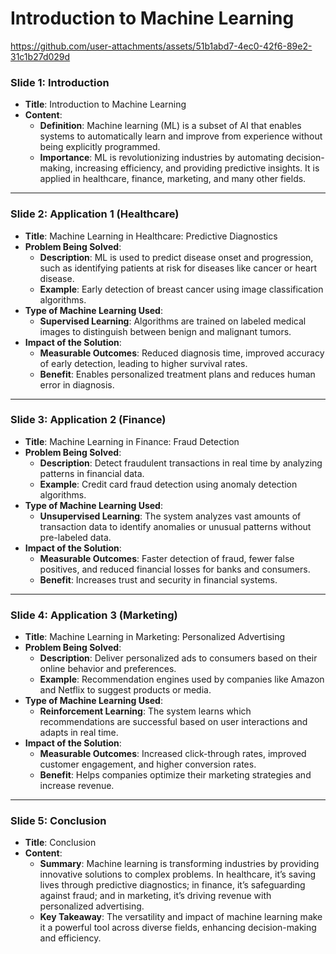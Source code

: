 # **Introduction to Machine Learning**

https://github.com/user-attachments/assets/51b1abd7-4ec0-42f6-89e2-31c1b27d029d

### **Slide 1: Introduction**
- **Title**: Introduction to Machine Learning
- **Content**:
  - **Definition**: Machine learning (ML) is a subset of AI that enables systems to automatically learn and improve from experience without being explicitly programmed.
  - **Importance**: ML is revolutionizing industries by automating decision-making, increasing efficiency, and providing predictive insights. It is applied in healthcare, finance, marketing, and many other fields.

---

### **Slide 2: Application 1 (Healthcare)**
- **Title**: Machine Learning in Healthcare: Predictive Diagnostics
- **Problem Being Solved**:
  - **Description**: ML is used to predict disease onset and progression, such as identifying patients at risk for diseases like cancer or heart disease.
  - **Example**: Early detection of breast cancer using image classification algorithms.
- **Type of Machine Learning Used**:
  - **Supervised Learning**: Algorithms are trained on labeled medical images to distinguish between benign and malignant tumors.
- **Impact of the Solution**:
  - **Measurable Outcomes**: Reduced diagnosis time, improved accuracy of early detection, leading to higher survival rates.
  - **Benefit**: Enables personalized treatment plans and reduces human error in diagnosis.

---

### **Slide 3: Application 2 (Finance)**
- **Title**: Machine Learning in Finance: Fraud Detection
- **Problem Being Solved**:
  - **Description**: Detect fraudulent transactions in real time by analyzing patterns in financial data.
  - **Example**: Credit card fraud detection using anomaly detection algorithms.
- **Type of Machine Learning Used**:
  - **Unsupervised Learning**: The system analyzes vast amounts of transaction data to identify anomalies or unusual patterns without pre-labeled data.
- **Impact of the Solution**:
  - **Measurable Outcomes**: Faster detection of fraud, fewer false positives, and reduced financial losses for banks and consumers.
  - **Benefit**: Increases trust and security in financial systems.

---

### **Slide 4: Application 3 (Marketing)**
- **Title**: Machine Learning in Marketing: Personalized Advertising
- **Problem Being Solved**:
  - **Description**: Deliver personalized ads to consumers based on their online behavior and preferences.
  - **Example**: Recommendation engines used by companies like Amazon and Netflix to suggest products or media.
- **Type of Machine Learning Used**:
  - **Reinforcement Learning**: The system learns which recommendations are successful based on user interactions and adapts in real time.
- **Impact of the Solution**:
  - **Measurable Outcomes**: Increased click-through rates, improved customer engagement, and higher conversion rates.
  - **Benefit**: Helps companies optimize their marketing strategies and increase revenue.

---

### **Slide 5: Conclusion**
- **Title**: Conclusion
- **Content**:
  - **Summary**: Machine learning is transforming industries by providing innovative solutions to complex problems. In healthcare, it’s saving lives through predictive diagnostics; in finance, it’s safeguarding against fraud; and in marketing, it’s driving revenue with personalized advertising.
  - **Key Takeaway**: The versatility and impact of machine learning make it a powerful tool across diverse fields, enhancing decision-making and efficiency.
